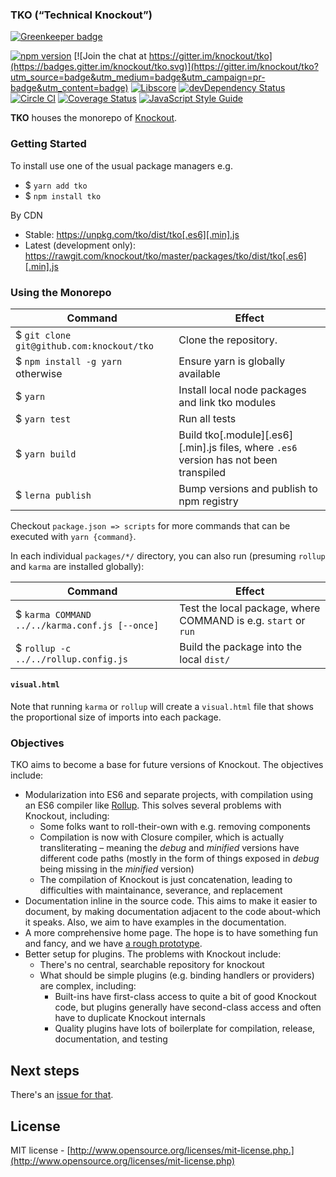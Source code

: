 
### TKO (“Technical Knockout”)

[![Greenkeeper badge](https://badges.greenkeeper.io/knockout/tko.svg)](https://greenkeeper.io/)

[![npm version](https://badge.fury.io/js/tko.svg)](https://badge.fury.io/js/tko)
[![Join the chat at https://gitter.im/knockout/tko](https://badges.gitter.im/knockout/tko.svg)](https://gitter.im/knockout/tko?utm_source=badge&utm_medium=badge&utm_campaign=pr-badge&utm_content=badge)
[![Libscore](https://img.shields.io/libscore/s/ko.svg)](http://libscore.com/#ko)
[![devDependency Status](https://david-dm.org/knockout/tko/dev-status.svg)](https://david-dm.org/knockout/tko#info=devDependencies)
[![Circle CI](https://circleci.com/gh/knockout/tko.svg?style=shield)](https://circleci.com/gh/knockout/tko)
[![Coverage Status](https://coveralls.io/repos/knockout/tko/badge.svg?branch=master&service=github)](https://coveralls.io/github/knockout/tko?branch=master)
[![JavaScript Style Guide](https://img.shields.io/badge/code_style-standard-brightgreen.svg)](https://standardjs.com)

<!-- [![Sauce Test Status](https://saucelabs.com/browser-matrix/brianmhunt.svg)](https://saucelabs.com/u/brianmhunt) -->



**TKO** houses the monorepo of [Knockout](https://github.com/knockout/knockout).


### Getting Started

To install use one of the usual package managers e.g.

- $ `yarn add tko`
- $ `npm install tko`

By CDN

- Stable: https://unpkg.com/tko/dist/tko[.es6][.min].js
- Latest (development only): https://rawgit.com/knockout/tko/master/packages/tko/dist/tko[.es6][.min].js

### Using the Monorepo

| Command | Effect |
| ------- | ------ |
| $ `git clone git@github.com:knockout/tko` | Clone the repository.
| $ `npm install -g yarn` otherwise | Ensure yarn is globally available
| $ `yarn` | Install local node packages and link tko modules
| $ `yarn test` | Run all tests
| $ `yarn build` | Build tko\[.module\]\[.es6\]\[.min\].js files, where `.es6` version has not been transpiled
| $ `lerna publish` | Bump versions and publish to npm registry

Checkout `package.json => scripts` for more commands that can be executed with `yarn {command}`.

In each individual `packages/*/` directory, you can also run (presuming `rollup` and `karma` are installed globally):

| Command | Effect |
| --- | --- |
| $ `karma COMMAND ../../karma.conf.js [--once]`  | Test the local package, where COMMAND is e.g. `start` or `run`
| $ `rollup -c ../../rollup.config.js`  | Build the package into the local `dist/`


#### `visual.html`

Note that running `karma` or `rollup` will create a `visual.html` file that shows the proportional size of imports into each package.


### Objectives

TKO aims to become a base for future versions of Knockout.  The objectives include:

- Modularization into ES6 and separate projects, with compilation using an ES6 compiler like [Rollup](http://rollupjs.org/).  This solves several problems with Knockout, including:
  - Some folks want to roll-their-own with e.g. removing components
  - Compilation is now with Closure compiler, which is actually transliterating – meaning the *debug* and *minified* versions have different code paths (mostly in the form of things exposed in *debug* being missing in the *minified* version)
  - The compilation of Knockout is just concatenation, leading to difficulties with maintainance, severance, and replacement
- Documentation inline in the source code.  This aims to make it easier to document, by making documentation adjacent to the code about-which it speaks.  Also, we aim to have examples in the documentation.
- A more comprehensive home page.  The hope is to have something fun and fancy, and we have [a rough prototype](http://brianmhunt.github.io/knockout).
- Better setup for plugins.  The problems with Knockout include:
  - There's no central, searchable repository for knockout
  - What should be simple plugins (e.g. binding handlers or providers) are complex, including:
    - Built-ins have first-class access to quite a bit of good Knockout code, but plugins generally have second-class access and often have to duplicate Knockout internals
    - Quality plugins have lots of boilerplate for compilation, release, documentation, and testing


## Next steps

There's an [issue for that](https://github.com/knockout/tko/issues/1).


## License

MIT license - [http://www.opensource.org/licenses/mit-license.php.](http://www.opensource.org/licenses/mit-license.php)
